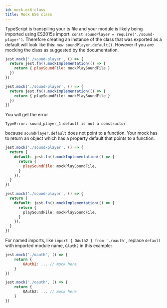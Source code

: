 ```yaml
---
id: mock-es6-class
title: Mock ES6 class
---
```


TypeScript is transpiling your ts file and your module is likely being imported using ES2015s import.
`const soundPlayer = require('./sound-player')`. Therefore creating an instance of the class that was exported as
a default will look like this: `new soundPlayer.default()`. However if you are mocking the class as suggested by the documentation.

```js tab
jest.mock('./sound-player', () => {
  return jest.fn().mockImplementation(() => {
    return { playSoundFile: mockPlaySoundFile }
  })
})
```

```ts tab
jest.mock('./sound-player', () => {
  return jest.fn().mockImplementation(() => {
    return { playSoundFile: mockPlaySoundFile }
  })
})
```

You will get the error

```
TypeError: sound_player_1.default is not a constructor
```

because `soundPlayer.default` does not point to a function. Your mock has to return an object which has a property default
that points to a function.

```js tab
jest.mock('./sound-player', () => {
  return {
    default: jest.fn().mockImplementation(() => {
      return {
        playSoundFile: mockPlaySoundFile,
      }
    }),
  }
})
```

```ts tab
jest.mock('./sound-player', () => {
  return {
    default: jest.fn().mockImplementation(() => {
      return {
        playSoundFile: mockPlaySoundFile,
      }
    }),
  }
})
```

For named imports, like `import { OAuth2 } from './oauth'`, replace `default` with imported module name, `OAuth2` in this example:

```js tab
jest.mock('./oauth', () => {
    return {
        OAuth2: ... // mock here
    }
})
```

```ts tab
jest.mock('./oauth', () => {
    return {
        OAuth2: ... // mock here
    }
})
```
